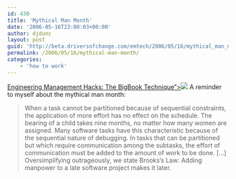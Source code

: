 ```yaml
---
id: 430
title: 'Mythical Man Month'
date: '2006-05-16T23:00:03+00:00'
author: djdunc
layout: post
guid: 'http://beta.driversofchange.com/emtech/2006/05/16/mythical_man_month/'
permalink: /2006/05/16/mythical-man-month/
categories:
    - 'how to work'
---
```


[ Engineering Management Hacks: The BigBook Technique”&gt;![](https://i0.wp.com/radar.oreilly.com/images/header_radar_logo.gif?w=160)](http://radar.oreilly.com/archives/2006/05/engineering_management_hacks_t.html) A reminder to myself about the mythical man month:

> When a task cannot be partitioned because of sequential constraints, the application of more effort has no effect on the schedule. The bearing of a child takes nine months, no matter how many women are assigned. Many software tasks have this characteristic because of the sequential nature of debugging. In tasks that can be partitioned but which require communication among the subtasks, the effort of communication must be added to the amount of work to be done. \[…\] Oversimplifying outrageously, we state Brooks’s Law: Adding manpower to a late software project makes it later.